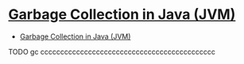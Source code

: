 # [Garbage Collection in Java (JVM)](https://dzone.com/articles/garbage-collection-in-javajvm)

- [Garbage Collection in Java (JVM)](#garbage-collection-in-java-jvm)












TODO gc cccccccccccccccccccccccccccccccccccccccccccc